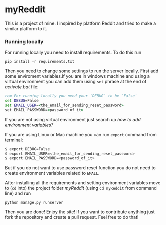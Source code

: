 # myReddit
This is a project of mine. I inspired by platform Reddit and tried to make a similar platform to it.

### Running locally
For running locally you need to install requirements. To do this run 
```
pip install -r requirements.txt
```
Then you need to change some settings to run the server locally. First add some enviroment variables.If you are in windows machine and using a virtual environment you can add them using `set` phrase at the end of _activate.bat_ file:
```bat
rem For running locally you need your `DEBUG` to be `False`
set DEBUG=False
set EMAIL_USER=<the_email_for_sending_reset_password>
set EMAIL_PASSWORD=<password_of_it>
``` 
If you are not using virtual environment just search up _how to add environment variables?_

If you are using Linux or Mac machine you can run `export` command from terminal:
```bash
$ export DEBUG=False
$ export EMAIL_USER=<the_email_for_sending_reset_password>
$ export EMAIL_PASSWORD=<password_of_it>
```
But if you do not want to use password reset function you do not need to create environment variables related to `EMAIL`.

After installing all the requirements and setting environment variables move to (`cd` into) the project folder _myReddit_ (using `cd myReddit` from command line) and run
```
python manage.py runserver
```
Then you are done! Enjoy the site! If you want to contribute anything just fork the repository and create a pull request. Feel free to do that!
